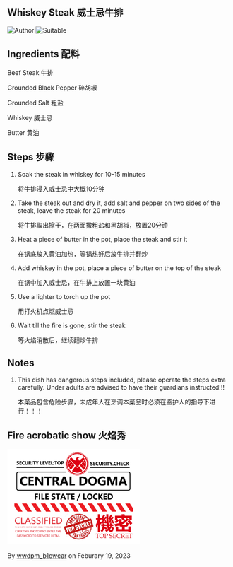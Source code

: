 ## Whiskey Steak 威士忌牛排

![Author](https://img.shields.io/badge/Author-wwdpm__b1owcar-blueviolet)
![Suitable](https://img.shields.io/badge/Suitable%20For-2--4%20People-brightgreen)

## Ingredients 配料

Beef Steak 牛排

Grounded Black Pepper 碎胡椒

Grounded Salt 粗盐

Whiskey 威士忌

Butter 黄油

## Steps 步骤

1. Soak the steak in whiskey for 10-15 minutes

    将牛排浸入威士忌中大概10分钟

2. Take the steak out and dry it, add salt and pepper on two sides of the steak, leave the steak for 20 minutes

    将牛排取出擦干，在两面撒粗盐和黑胡椒，放置20分钟

3. Heat a piece of butter in the pot, place the steak and stir it

    在锅底放入黄油加热，等锅热好后放牛排并翻炒

4. Add whiskey in the pot, place a piece of butter on the top of the steak

    在锅中加入威士忌，在牛排上放置一块黄油

5. Use a lighter to torch up the pot

    用打火机点燃威士忌

6. Wait till the fire is gone, stir the steak

    等火焰消散后，继续翻炒牛排

## Notes

1. This dish has dangerous steps included, please operate the steps extra carefully. Under adults are advised to have their guardians instructed!!!

    本菜品包含危险步骤，未成年人在烹调本菜品时必须在监护人的指导下进行！！！

## Fire acrobatic show 火焰秀

<div>
	<a href="https://aiden-l.github.io/pages/notify/notify.html"><img src="../../imgs/index/secret.png" style="width: 300px"/></a>
</div>

By [wwdpm_b1owcar](https://github.com/b1owcar) on Feburary 19, 2023
